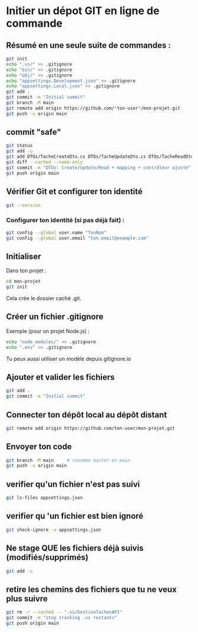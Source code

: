 # Initier un dépot GIT en ligne de commande

## Résumé en une seule suite de commandes :
```BASH
git init
echo ".vs/" >> .gitignore
echo "bin/" >> .gitignore
echo "obj/" >> .gitignore
echo "appsettings.Development.json" >> .gitignore
echo "appsettings.Local.json" >> .gitignore
git add .
git commit -m "Initial commit"
git branch -M main
git remote add origin https://github.com/*ton-user*/mon-projet.git
git push -u origin main
```

## commit "safe"
```BASH
git status
git add -u
git add DTOs/TacheCreateDto.cs DTOs/TacheUpdateDto.cs DTOs/TacheReadDto.cs -- ajout des fichiers créer
git diff --cached --name-only
git commit -m "DTOs: Create/Update/Read + mapping + contrôleur ajusté"
git push origin main
```

## Vérifier Git et configurer ton identité
``` BASH 
git --version
```

### Configurer ton identité (si pas déjà fait) :
``` BASH
git config --global user.name "TonNom" 
git config --global user.email "ton.email@example.com"
```

## Initialiser
Dans ton projet :
``` BASH
cd mon-projet
git init
```
Cela crée le dossier caché .git.

## Créer un fichier .gitignore
Exemple (pour un projet Node.js) :
``` BASH
echo "node_modules/" >> .gitignore
echo ".env" >> .gitignore
```
Tu peux aussi utiliser un modèle depuis gitignore.io

## Ajouter et valider les fichiers
``` BASH
git add .
git commit -m "Initial commit"
```

## Connecter ton dépôt local au dépôt distant
``` BASH
git remote add origin https://github.com/ton-user/mon-projet.git
```

## Envoyer ton code
``` BASH
git branch -M main     # renomme master en main
git push -u origin main
```

## verifier qu'un fichier n'est pas suivi
```BASH
git ls-files appsettings.json
```

## verifier qu 'un fichier est bien ignoré
```BASH
git check-ignore -v appsettings.json
```
##  Ne stage QUE les fichiers déjà suivis (modifiés/supprimés)
```BASH
git add -u
```

## retire les chemins des fichiers que tu ne veux plus suivre
```BASH
git rm -r --cached -- ".vs/GestionTachesAPI"
git commit -m "stop tracking .vs restants"
git push origin main
```
## 
```BASH

```